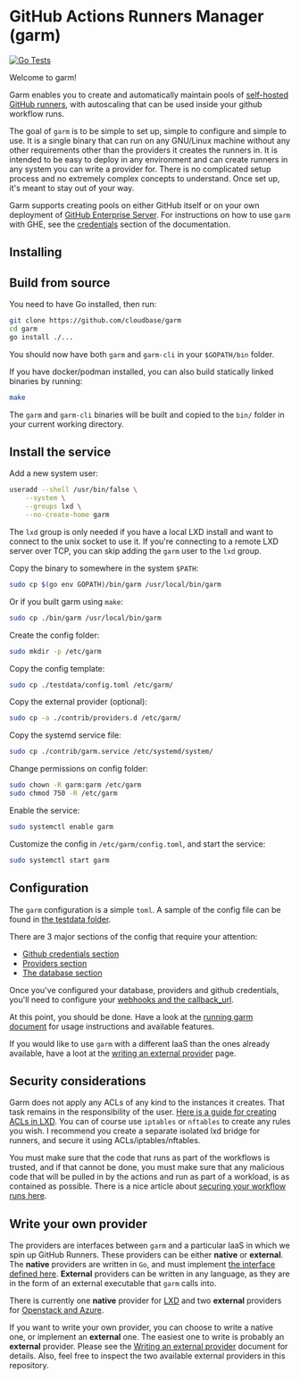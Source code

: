 # GitHub Actions Runners Manager (garm)

[![Go Tests](https://github.com/cloudbase/garm/actions/workflows/go-tests.yml/badge.svg)](https://github.com/cloudbase/garm/actions/workflows/go-tests.yml)

Welcome to garm!

Garm enables you to create and automatically maintain pools of [self-hosted GitHub runners](https://docs.github.com/en/actions/hosting-your-own-runners/about-self-hosted-runners), with autoscaling that can be used inside your github workflow runs.

The goal of ```garm``` is to be simple to set up, simple to configure and simple to use. It is a single binary that can run on any GNU/Linux machine without any other requirements other than the providers it creates the runners in. It is intended to be easy to deploy in any environment and can create runners in any system you can write a provider for. There is no complicated setup process and no extremely complex concepts to understand. Once set up, it's meant to stay out of your way.

Garm supports creating pools on either GitHub itself or on your own deployment of [GitHub Enterprise Server](https://docs.github.com/en/enterprise-server@3.5/admin/overview/about-github-enterprise-server). For instructions on how to use ```garm``` with GHE, see the [credentials](/doc/github_credentials.md) section of the documentation.

## Installing

## Build from source

You need to have Go installed, then run:

  ```bash
  git clone https://github.com/cloudbase/garm
  cd garm
  go install ./...
  ```

You should now have both ```garm``` and ```garm-cli``` in your ```$GOPATH/bin``` folder.

If you have docker/podman installed, you can also build statically linked binaries by running:

  ```bash
  make
  ```

The ```garm``` and ```garm-cli``` binaries will be built and copied to the ```bin/``` folder in your current working directory.

## Install the service

Add a new system user:

  ```bash
  useradd --shell /usr/bin/false \
      --system \
      --groups lxd \
      --no-create-home garm
  ```

The ```lxd``` group is only needed if you have a local LXD install and want to connect to the unix socket to use it. If you're connecting to a remote LXD server over TCP, you can skip adding the ```garm``` user to the ```lxd``` group.

Copy the binary to somewhere in the system ```$PATH```:

  ```bash
  sudo cp $(go env GOPATH)/bin/garm /usr/local/bin/garm
  ```

Or if you built garm using ```make```:

  ```bash
  sudo cp ./bin/garm /usr/local/bin/garm
  ```

Create the config folder:

  ```bash
  sudo mkdir -p /etc/garm
  ```

Copy the config template:

  ```bash
  sudo cp ./testdata/config.toml /etc/garm/
  ```

Copy the external provider (optional):

  ```bash
  sudo cp -a ./contrib/providers.d /etc/garm/
  ```

Copy the systemd service file:

  ```bash
  sudo cp ./contrib/garm.service /etc/systemd/system/
  ```

Change permissions on config folder:

  ```bash
  sudo chown -R garm:garm /etc/garm
  sudo chmod 750 -R /etc/garm
  ```

Enable the service:

  ```bash
  sudo systemctl enable garm
  ```

Customize the config in ```/etc/garm/config.toml```, and start the service:

  ```bash
  sudo systemctl start garm
  ```

## Configuration

The ```garm``` configuration is a simple ```toml```. A sample of the config file can be found in [the testdata folder](/testdata/config.toml).

There are 3 major sections of the config that require your attention:

* [Github credentials section](/doc/github_credentials.md)
* [Providers section](/doc/providers.md)
* [The database section](/doc/database.md)

Once you've configured your database, providers and github credentials, you'll need to configure your [webhooks and the callback_url](/doc/webhooks_and_callbacks.md).

At this point, you should be done. Have a look at the [running garm document](/doc/running_garm.md) for usage instructions and available features.

If you would like to use ```garm``` with a different IaaS than the ones already available, have a loot at the [writing an external provider](/doc/external_provider.md) page.

## Security considerations

Garm does not apply any ACLs of any kind to the instances it creates. That task remains in the responsibility of the user. [Here is a guide for creating ACLs in LXD](https://linuxcontainers.org/lxd/docs/master/howto/network_acls/). You can of course use ```iptables``` or ```nftables``` to create any rules you wish. I recommend you create a separate isolated lxd bridge for runners, and secure it using ACLs/iptables/nftables.

You must make sure that the code that runs as part of the workflows is trusted, and if that cannot be done, you must make sure that any malicious code that will be pulled in by the actions and run as part of a workload, is as contained as possible. There is a nice article about [securing your workflow runs here](https://blog.gitguardian.com/github-actions-security-cheat-sheet/).

## Write your own provider

The providers are interfaces between ```garm``` and a particular IaaS in which we spin up GitHub Runners. These providers can be either **native** or **external**. The **native** providers are written in ```Go```, and must implement [the interface defined here](https://github.com/cloudbase/garm/blob/main/runner/common/provider.go#L22-L39). **External** providers can be written in any language, as they are in the form of an external executable that ```garm``` calls into.

There is currently one **native** provider for [LXD](https://linuxcontainers.org/lxd/) and two **external** providers for [Openstack and Azure](/contrib/providers.d/).

If you want to write your own provider, you can choose to write a native one, or implement an **external** one. The easiest one to write is probably an **external** provider. Please see the [Writing an external provider](/doc/external_provider.md) document for details. Also, feel free to inspect the two available external providers in this repository.
